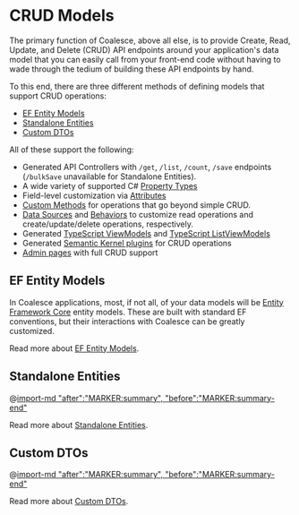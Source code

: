 # CRUD Models

The primary function of Coalesce, above all else, is to provide Create, Read, Update, and Delete (CRUD) API endpoints around your application's data model that you can easily call from your front-end code without having to wade through the tedium of building these API endpoints by hand.

To this end, there are three different methods of defining models that support CRUD operations:

- [EF Entity Models](#ef-entity-models)
- [Standalone Entities](#standalone-entities)
- [Custom DTOs](#custom-dtos)

 All of these support the following:

- Generated API Controllers with `/get`, `/list`, `/count`, `/save` endpoints (`/bulkSave` unavailable for Standalone Entities).
- A wide variety of supported C# [Property Types](/modeling/model-components/properties.md)
- Field-level customization via [Attributes](/modeling/model-components/attributes.md)
- [Custom Methods](/modeling/model-components/methods.md) for operations that go beyond simple CRUD.
- [Data Sources](/modeling/model-components/data-sources.md) and [Behaviors](/modeling/model-components/behaviors.md) to customize read operations and create/update/delete operations, respectively.
- Generated [TypeScript ViewModels](/stacks/vue/layers/viewmodels.md#viewmodels) and [TypeScript ListViewModels](/stacks/vue/layers/viewmodels.md#listviewmodels)
- Generated [Semantic Kernel plugins](/modeling/model-components/attributes/semantic-kernel.md) for CRUD operations
- [Admin pages](/stacks/vue/overview.md#admin-views) with full CRUD support


## EF Entity Models

In Coalesce applications, most, if not all, of your data models will be [Entity Framework Core](https://docs.microsoft.com/en-us/ef/core/) entity models. These are built with standard EF conventions, but their interactions with Coalesce can be greatly customized.

Read more about [EF Entity Models](/modeling/model-types/entities.md).


## Standalone Entities

@[import-md "after":"MARKER:summary", "before":"MARKER:summary-end"](./standalone-entities.md)  

Read more about [Standalone Entities](/modeling/model-types/standalone-entities.md).


## Custom DTOs

@[import-md "after":"MARKER:summary", "before":"MARKER:summary-end"](./dtos.md)

Read more about [Custom DTOs](/modeling/model-types/dtos.md).